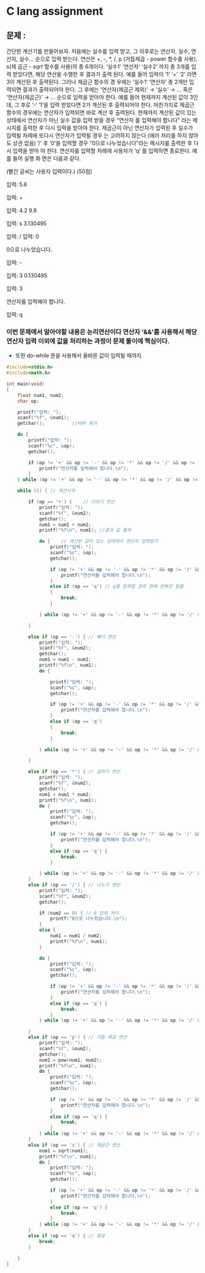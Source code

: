 # C lang assignment

## 문제 : 

간단한 계산기를 만들어보자. 처음에는 실수를 입력 받고, 그 이후로는 연산자, 실수, 연 산자, 실수… 순으로 입력 받는다. 연산은 +, -, *, /, p (거듭제곱 - power 함수를 사용), s(제 곱근 - sqrt 함수를 사용)의 총 6개이다. ‘실수1’ ‘연산자’ ‘실수2’ 까지 총 3개를 입력 받았다면, 해당 연산을 수행한 후 결과가 출력 된다. 예를 들어 입력이 ‘1’ ‘+’ ‘2’ 라면 3이 계산된 후 출력된다. 그러나 제곱근 함수의 경 우에는 ‘실수1’ ‘연산자’ 총 2개만 입력되면 결과가 출력되어야 한다. 그 후에는 ‘연산자(제곱근 제외)’ → ‘실수’ → … 혹은 ‘연산자(제곱근)’ → … 순으로 입력을 받아야 한다. 예를 들어 현재까지 계산된 값이 3인데, 그 후로 ‘-‘ ‘1’을 입력 받았다면 2가 계산된 후 출력되어야 한다. 마찬가지로 제곱근 함수의 경우에는 연산자가 입력되면 바로 계산 후 출력된다. 현재까지 계산된 값이 있는 상태에서 연산자가 아닌 실수 값을 입력 받을 경우 “연산자 를 입력해야 합니다” 라는 메시지를 출력한 후 다시 입력을 받아야 한다. 제곱근이 아닌 연산자가 입력된 후 실수가 입력될 차례에 또다시 연산자가 입력될 경우 는 고려하지 않는다 (에러 처리를 하지 않아도 상관 없음) ‘/’ 후 ‘0’을 입력할 경우 “0으로 나누었습니다”라는 메시지를 출력한 후 다시 입력을 받아 야 한다. 연산자를 입력할 차례에 사용자가 ‘q’ 를 입력하면 종료한다. 예를 들어 실행 화 면은 다음과 같다. 

(빨간 글씨는 사용자 입력이다.) (50점) 

입력: 5.6 

입력: + 

입력: 4.2 9.8 

입력: s 3.130495 

입력: / 입력: 0 

0으로 나누었습니다. 

입력: - 

입력: 3 0.130495 

입력: 3 

연산자를 입력해야 합니다. 

입력: q

### 이번 문제에서 알아야할 내용은 논리연산이다 연산자 '&&'를 사용해서 해당 연산자 입력 이외에 값을 처리하는 과정이 문제 풀이에 핵심이다.

- 또한 do-while 문을 사용해서 올바른 값이 입력될 때까지 

```c
#include<stdio.h>
#include<math.h>

int main(void)
{
	float num1, num2;
	char op;

	printf("입력: ");
	scanf("%f", &num1);
	getchar();			//버퍼 제거

	do {
		printf("입력: ");
		scanf("%c", &op);
		getchar();

		if (op != '+' && op != '-' && op != '*' && op != '/' && op != 'p' && op != 's' && op != 'q') {
			printf("연산자를 입력해야 합니다.\n");
		}
	} while (op != '+' && op != '-' && op != '*' && op != '/' && op != 'p' && op != 's' && op != 'q');

	while (1) { // 계산시작

		if (op == '+') {	// 더하기 연산
			printf("입력: ");
			scanf("%f", &num2);
			getchar();
			num1 = num1 + num2;
			printf("%f\n", num1); //결과 값 출력

			do {	// 계산된 값이 있는 상태에서 연산자 입력받기
				printf("입력: ");
				scanf("%c", &op);
				getchar();

				if (op != '+' && op != '-' && op != '*' && op != '/' && op != 'p' && op != 's' && op != 'q') { //연산자 혹은 q를 입력하지 않을경우
					printf("연산자를 입력해야 합니다.\n");
				}
				else if (op == 'q')	// q를 입력할 경우 현재 반복문 탈출
				{
					break;
				}

			} while (op != '+' && op != '-' && op != '*' && op != '/' && op != 'p' && op != 's' && op != 'q'); //연산자 혹은 q를 입력할 때까지 반복

		}

		else if (op == '-') { // 빼기 연산
			printf("입력: ");
			scanf("%f", &num2);
			getchar();
			num1 = num1 - num2;
			printf("%f\n", num1);
			do {

				printf("입력: ");
				scanf("%c", &op);
				getchar();

				if (op != '+' && op != '-' && op != '*' && op != '/' && op != 'p' && op != 's' && op != 'q') {
					printf("연산자를 입력해야 합니다.\n");
				}
				else if (op == 'q')
				{
					break;
				}

			} while (op != '+' && op != '-' && op != '*' && op != '/' && op != 'p' && op != 's' && op != 'q');

		}

		else if (op == '*') { // 곱하기 연산
			printf("입력: ");
			scanf("%f", &num2);
			getchar();
			num1 = num1 * num2;
			printf("%f\n", num1);
			do {
				printf("입력: ");
				scanf("%c", &op);
				getchar();

				if (op != '+' && op != '-' && op != '*' && op != '/' && op != 'p' && op != 's' && op != 'q') {
					printf("연산자를 입력해야 합니다.\n");
				}
				else if (op == 'q') {
					break;
				}

			} while (op != '+' && op != '-' && op != '*' && op != '/' && op != 'p' && op != 's' && op != 'q');
		}
		else if (op == '/') { // 나누기 연산
			printf("입력: ");
			scanf("%f", &num2);
			getchar();

			if (num2 == 0) { // 0 입력 처리
				printf("0으로 나누었습니다.\n");
			}
			else {
				num1 = num1 / num2;
				printf("%f\n", num1);
			}

			do {
				printf("입력: ");
				scanf("%c", &op);
				getchar();

				if (op != '+' && op != '-' && op != '*' && op != '/' && op != 'p' && op != 's' && op != 'q') {
					printf("연산자를 입력해야 합니다.\n");
				}
				else if (op == 'q') {
					break;
				}
			} while (op != '+' && op != '-' && op != '*' && op != '/' && op != 'p' && op != 's' && op != 'q');

		}
		else if (op == 'p') { // 거듭 제곱 연산
			printf("입력: ");
			scanf("%f", &num2);
			getchar();
			num1 = pow(num1, num2);
			printf("%f\n", num1);
			do {
				printf("입력: ");
				scanf("%c", &op);
				getchar();

				if (op != '+' && op != '-' && op != '*' && op != '/' && op != 'p' && op != 's' && op != 'q') {
					printf("연산자를 입력해야 합니다.\n");
				}
				else if (op == 'q') {
					break;
				}
			} while (op != '+' && op != '-' && op != '*' && op != '/' && op != 'p' && op != 's' && op != 'q');
		}
		else if (op == 's') { // 제곱근 연산
			num1 = sqrt(num1);
			printf("%f\n", num1);
			do {
				printf("입력: ");
				scanf("%c", &op);
				getchar();

				if (op != '+' && op != '-' && op != '*' && op != '/' && op != 'p' && op != 's' && op != 'q') {
					printf("연산자를 입력해야 합니다.\n");
				}
				else if (op == 'q') {
					break;
				}
			} while (op != '+' && op != '-' && op != '*' && op != '/' && op != 'p' && op != 's' && op != 'q');
		}
		else if (op == 'q') { // 종료
			break;
		}

	}
}
```

